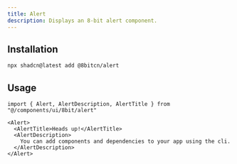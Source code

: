 ```yaml
---
title: Alert
description: Displays an 8-bit alert component.
---
```


## Installation

```bash
npx shadcn@latest add @8bitcn/alert
```

## Usage

```tsx showLineNumbers
import { Alert, AlertDescription, AlertTitle } from "@/components/ui/8bit/alert"
```

```tsx showLineNumbers
<Alert>
  <AlertTitle>Heads up!</AlertTitle>
  <AlertDescription>
    You can add components and dependencies to your app using the cli.
  </AlertDescription>
</Alert>
```
